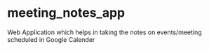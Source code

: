 # meeting_notes_app
Web Application which helps in taking the notes on events/meeting scheduled in Google Calender
